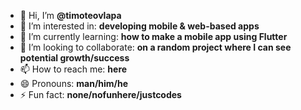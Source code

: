 - 👋 Hi, I’m **@timoteovlapa**
- 👀 I’m interested in: **developing mobile & web-based apps**
- 🌱 I’m currently learning: **how to make a mobile app using Flutter**
- 💞️ I’m looking to collaborate: **on a random project where I can see potential growth/success**
- 📫 How to reach me: **here**
- 😄 Pronouns: **man/him/he**
- ⚡ Fun fact: **none/nofunhere/justcodes**

<!---
timoteovlapa/timoteovlapa is a ✨ special ✨ repository because its `README.md` (this file) appears on your GitHub profile.
You can click the Preview link to take a look at your changes.
--->

